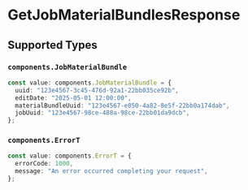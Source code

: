 # GetJobMaterialBundlesResponse


## Supported Types

### `components.JobMaterialBundle`

```typescript
const value: components.JobMaterialBundle = {
  uuid: "123e4567-3c45-476d-92a1-22bb035ce92b",
  editDate: "2025-05-01 12:00:00",
  materialBundleUuid: "123e4567-e050-4a82-8e5f-22bb0a174dab",
  jobUuid: "123e4567-98ce-488a-98ce-22bb01da9dcb",
};
```

### `components.ErrorT`

```typescript
const value: components.ErrorT = {
  errorCode: 1000,
  message: "An error occurred completing your request",
};
```

